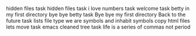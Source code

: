 hidden files task
hidden files task
i love numbers task
welcome task
betty in my first directory
bye bye betty task
Bye bye my first directory
Back to the future task
lists
file type
we are symbols and inhabit symbols
copy html files
lets move task
emacs cleaned
tree task
life is a series of commas not period
